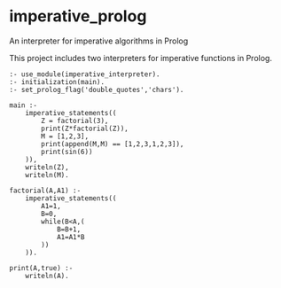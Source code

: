 # imperative_prolog
An interpreter for imperative algorithms in Prolog

This project includes two interpreters for imperative functions in Prolog.

```
:- use_module(imperative_interpreter).
:- initialization(main).
:- set_prolog_flag('double_quotes','chars').

main :-
	imperative_statements((
		Z = factorial(3),
		print(Z*factorial(Z)),
		M = [1,2,3],
		print(append(M,M) == [1,2,3,1,2,3]),
		print(sin(6))
	)),
	writeln(Z),
	writeln(M).

factorial(A,A1) :-
	imperative_statements((
		A1=1,
		B=0,
		while(B<A,(
			B=B+1,
			A1=A1*B
		))
	)).

print(A,true) :-
	writeln(A).
```
